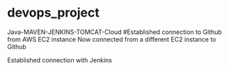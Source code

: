 # devops_project
Java-MAVEN-JENKINS-TOMCAT-Cloud
#Established connection to Github from AWS EC2 instance
Now connected from a different EC2 instance to Github

Established connection with Jenkins





